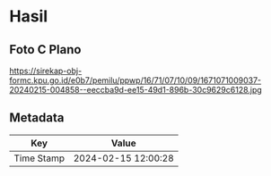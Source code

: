 # Hasil

## Foto C Plano

https://sirekap-obj-formc.kpu.go.id/e0b7/pemilu/ppwp/16/71/07/10/09/1671071009037-20240215-004858--eeccba9d-ee15-49d1-896b-30c9629c6128.jpg


## Metadata

| Key        | Value               |
| ---------- | ------------------- |
| Time Stamp | 2024-02-15 12:00:28 |



